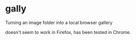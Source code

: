 # gally
Turning an image folder into a local browser gallery

doesn't seem to work in Firefox, has been tested in Chrome.
